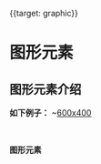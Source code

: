 
{{target: graphic}}

# 图形元素





## 图形元素介绍


**如下例子：**
~[600x400](${galleryViewPath}doc-example/scatter-dataZoom-all&edit=1&reset=1)

<br>


**图形元素**


